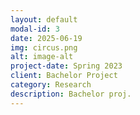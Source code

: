 ```yaml
---
layout: default
modal-id: 3
date: 2025-06-19
img: circus.png
alt: image-alt
project-date: Spring 2023
client: Bachelor Project
category: Research
description: Bachelor proj.
---
```

